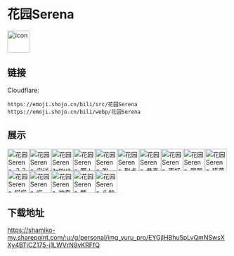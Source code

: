 # 花园Serena
<img src="https://emoji.shojo.cn/bili/src/花园Serena/icon.png" width="50" height="50" alt="icon">

## 链接
Cloudflare:
```
https://emoji.shojo.cn/bili/src/花园Serena
https://emoji.shojo.cn/bili/webp/花园Serena
```
## 展示
<img src="https://emoji.shojo.cn/bili/src/花园Serena/花园Serena-？？？.png" width="50" height="50" alt="花园Serena-？？？"><img src="https://emoji.shojo.cn/bili/src/花园Serena/花园Serena-安详去世.png" width="50" height="50" alt="花园Serena-安详去世"><img src="https://emoji.shojo.cn/bili/src/花园Serena/花园Serena-mua.png" width="50" height="50" alt="花园Serena-mua"><img src="https://emoji.shojo.cn/bili/src/花园Serena/花园Serena-啊！.png" width="50" height="50" alt="花园Serena-啊！"><img src="https://emoji.shojo.cn/bili/src/花园Serena/花园Serena-唉.png" width="50" height="50" alt="花园Serena-唉"><img src="https://emoji.shojo.cn/bili/src/花园Serena/花园Serena-到点了.png" width="50" height="50" alt="花园Serena-到点了"><img src="https://emoji.shojo.cn/bili/src/花园Serena/花园Serena-恭喜.png" width="50" height="50" alt="花园Serena-恭喜"><img src="https://emoji.shojo.cn/bili/src/花园Serena/花园Serena-画好了.png" width="50" height="50" alt="花园Serena-画好了"><img src="https://emoji.shojo.cn/bili/src/花园Serena/花园Serena-哭哭.png" width="50" height="50" alt="花园Serena-哭哭"><img src="https://emoji.shojo.cn/bili/src/花园Serena/花园Serena-猫菜瘾大.png" width="50" height="50" alt="花园Serena-猫菜瘾大"><img src="https://emoji.shojo.cn/bili/src/花园Serena/花园Serena-猫猫祟祟.png" width="50" height="50" alt="花园Serena-猫猫祟祟"><img src="https://emoji.shojo.cn/bili/src/花园Serena/花园Serena-喵.png" width="50" height="50" alt="花园Serena-喵"><img src="https://emoji.shojo.cn/bili/src/花园Serena/花园Serena-神奇按钮.png" width="50" height="50" alt="花园Serena-神奇按钮"><img src="https://emoji.shojo.cn/bili/src/花园Serena/花园Serena-睡.png" width="50" height="50" alt="花园Serena-睡"><img src="https://emoji.shojo.cn/bili/src/花园Serena/花园Serena-头脑发热.png" width="50" height="50" alt="花园Serena-头脑发热">

## 下载地址

https://shamiko-my.sharepoint.com/:u:/g/personal/img_yuru_pro/EYGjIHBhu5pLvQmNSwsXXy4BTjCZ175-j1LWVrN9vKRFfQ